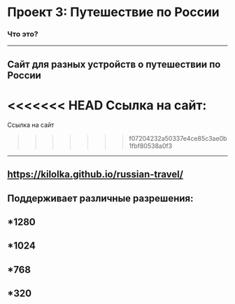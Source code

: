 # Проект 3: Путешествие по России

### Что это?
----
Сайт для разных устройств о путешествии по России
----
<<<<<<< HEAD
Ссылка на сайт:
=======
Ссылка на сайт
>>>>>>> f07204232a50337e4ce85c3ae0b1fbf80538a0f3
---
https://kilolka.github.io/russian-travel/
------
Поддерживает различные разрешения:
------
*1280
-------
*1024
------
*768
---
*320
----
